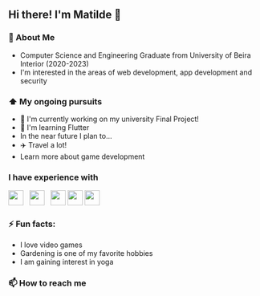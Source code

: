 ## Hi there! I'm Matilde 👋

### 📖 About Me
* Computer Science and Engineering Graduate from University of Beira Interior (2020-2023)
* I'm interested in the areas of web development, app development and security

### ⬆ My ongoing pursuits
* 🔭 I'm currently working on my university Final Project!
* 🌱 I'm learning Flutter
* In the near future I plan to...
*   ✈️ Travel a lot!
*   Learn more about game development

### I have experience with
<img src= "https://github.com/matzro/matzro/assets/77325729/e7876c56-e3c6-4f8b-9f34-d40fcc33a024" widht="30" height="30">
&nbsp;
<img src= "https://github.com/matzro/matzro/assets/77325729/51acccd2-8f09-4660-82f6-111c68c68200" widht="30" height="30">
&nbsp;
<img src= "https://github.com/matzro/matzro/assets/77325729/7c51e3ed-58c7-434a-946c-d611d133be4e" widht="30" height="30">
<img src= "https://github.com/matzro/matzro/assets/77325729/4052d509-fbe6-4b39-9ebf-ce54e7314c78" widht="30" height="30">
<img src= "https://github.com/matzro/matzro/assets/77325729/eed1f8ed-f112-4946-af56-66a49deb6917" widht="30" height="30">


### ⚡ Fun facts:
* I love video games
* Gardening is one of my favorite hobbies
* I am gaining interest in yoga

### 📫 How to reach me



<!--
**khajiits/khajiits** is a ✨ _special_ ✨ repository because its `README.md` (this file) appears on your GitHub profile.

Here are some ideas to get you started:

- 🔭 I’m currently working on ...
- 🌱 I’m currently learning ...
- 👯 I’m looking to collaborate on ...
- 🤔 I’m looking for help with ...
- 💬 Ask me about ...
- 📫 How to reach me: ...
- 😄 Pronouns: ...
- ⚡ Fun fact: ...
-->

